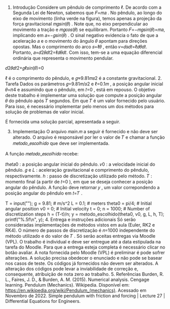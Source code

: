 1. Introdução
Considere um pêndulo de comprimento ℓ.
De acordo com a Segunda Lei de Newton, sabemos que 𝐹=𝑚𝑎
. No pêndulo, ao longo do eixo de movimento (linha verde na figura), temos apenas a projeção da força gravitacional 𝑚𝑔𝑠𝑖𝑛(𝜃)
. Note que, no eixo perpendicular ao movimento a tração e 𝑚𝑔𝑐𝑜𝑠(𝜃)
 se equilibram. Portanto 𝐹=−𝑚𝑔𝑠𝑖𝑛(𝜃)=𝑚𝑎,
 implicando em 𝑎=−𝑔𝑠𝑖𝑛(𝜃)
. O sinal negativo evidencia o fato de que a aceleração 𝑎
 e o movimento do ângulo 𝜃
 apontam para direções opostas. Mas o comprimento do arco 𝑠=ℓ𝜃
, então 𝑣=𝑑𝑠𝑑𝑡=ℓ𝑑𝜃𝑑𝑡.
 Portanto, 𝑎=𝑑2𝜃𝑑𝑡2=ℓ𝑑𝜃𝑑𝑡.
 Com isso, tem-se a uma equação diferencial ordinária que representa o movimento pendular.

𝑑2𝜃𝑑𝑡2+𝑔ℓ𝑠𝑖𝑛(𝜃)=0

ℓ
 é o comprimento do pêndulo, e
𝑔≈9.81𝑚𝑠2
 é a constante gravitacional.
2. Tarefa
Dados os parâmetros 𝑔=9.81𝑚/𝑠2
 e ℓ=0.1𝑚
, a posição angular inicial 𝜃=𝜋4
 e assumindo que o pêndulo, em 𝑡=0
, está em repouso. O objetivo deste trabalho é implementar uma solução que compute a posição angular 𝜃
 do pêndulo após 𝑇
 segundos. Em que 𝑇
 é um valor fornecido pelo usuário. Para isso, é necessário implementar pelo menos um dos métodos para solução de problemas de valor inicial.

É fornecida uma solução parcial, apresentada a seguir.

3. Implementação
O arquivo 𝑚𝑎𝑖𝑛.𝑚
 a seguir é fornecido e não deve ser alterado. O arquivo é responsável por ler o valor de 𝑇
 e chamar a função 𝑚𝑒𝑡𝑜𝑑𝑜_𝑒𝑠𝑐𝑜𝑙ℎ𝑖𝑑𝑜
 que deve ser implementada.

A função 𝑚𝑒𝑡𝑜𝑑𝑜_𝑒𝑠𝑐𝑜𝑙ℎ𝑖𝑑𝑜
 recebe:

𝑡ℎ𝑒𝑡𝑎0
: a posição angular inicial do pêndulo.
𝑣0
: a velocidade inicial do pêndulo.
𝑔
 e 𝐿
: aceleração gravitacional e comprimento do pêndulo, respectivamente.
ℎ
: passo de discretização utilizado pelo método.
𝑇
: momento final (a partir de 𝑡=0
), em que se deseja conhecer a posição angular do pêndulo.
A função deve retornar 𝑦
, um valor correpondendo a posição angular do pêndulo em 𝑡=𝑇
.

T = input("");
g = 9.81; # m/s^2
L = 0.1; # meters
theta0 = pi/4; # Initial angular position
v0 = 0; # Initial velocity 
t = 0;
n = 1000; # Number of discretization steps
h = (T-t)/n;
y = metodo_escolhido(theta0, v0, g, L, h, T);
printf("%.5f\n", y);
4. Entrega e instruções adicionais
Só serão consideradas implementações de métodos vistos em aula (Euler, RK2 e RK4).
O número de passos de discretização é 𝑛=1000
 independente do método utilizado e do valor de 𝑇
.
Só serão aceitas entregas via Moodle (VPL).
O trabalho é individual e deve ser entregue até a data estipulada na tarefa do Moodle.
Para que a entrega esteja completa é necessário clicar no botão avaliar.
A nota fornecida pelo Moodle (VPL) é preliminar é pode sofrer alterações.
A solução precisa obedecer o enunciado e não pode se basear nos casos de teste.
Os códigos já fornecidos não devem ser alterados. A alteração dos códigos pode levar a inviabilidade de correção e, consequente, atribuição de nota zero ao trabalho. 
5. Referências
Burden, R. L., Faires, J. D., & Burden, A. M. (2015). Numerical analysis. Cengage learning.
Pendulum (Mechanics). Wikipedia. Disponível em: https://en.wikipedia.org/wiki/Pendulum_(mechanics). Acessado em Novembro de 2022.
Simple pendulum with friction and forcing | Lecture 27 | Differential Equations for Engineers. 
